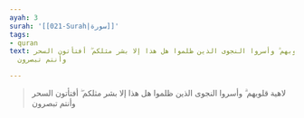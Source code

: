 ```yaml
---
ayah: 3
surah: '[[021-Surah|سورة]]'
tags:
- quran
text: لاهية قلوبهم ۗ وأسروا النجوى الذين ظلموا هل هذا إلا بشر مثلكم ۖ أفتأتون السحر
  وأنتم تبصرون

---
```

> لاهية قلوبهم ۗ وأسروا النجوى الذين ظلموا هل هذا إلا بشر مثلكم ۖ أفتأتون السحر وأنتم تبصرون
